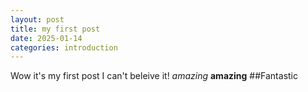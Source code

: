 ```yaml
---
layout: post
title: my first post
date: 2025-01-14
categories: introduction
---
```


Wow it's my first post I can't beleive it!
*amazing* **amazing** ##Fantastic